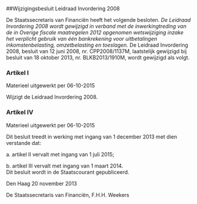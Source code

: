 <meta http-equiv='Content-Type' content='text/html; charset=utf-8' />

##Wijzigingsbesluit Leidraad Invordering 2008

De Staatssecretaris van Financiën heeft het volgende besloten.  *De Leidraad Invordering 2008 wordt gewijzigd in verband met de inwerkingtreding van de in Overige fiscale maatregelen 2012 opgenomen wetswijziging inzake het verplicht gebruik van één bankrekening voor uitbetalingen inkomstenbelasting, omzetbelasting en toeslagen.*  De Leidraad Invordering 2008, besluit van 12 juni 2008, nr. CPP2008/1137M, laatstelijk gewijzigd bij besluit van 18 oktober 2013, nr. BLKB2013/1910M, wordt gewijzigd als volgt.   

### Artikel  I  
Materieel uitgewerkt per 06-10-2015 

Wijzigt de Leidraad Invordering 2008.

### Artikel  IV  
Materieel uitgewerkt per 06-10-2015 

Dit besluit treedt in werking met ingang van 1 december 2013 met dien verstande dat: 

a. artikel II vervalt met ingang van 1 juli 2015;  

b. artikel III vervalt met ingang van 1 maart 2014.  
Dit besluit wordt in de Staatscourant gepubliceerd.   

Den Haag 
20 november 2013   

De 
Staatssecretaris van Financiën, 
F.H.H. Weekers     
